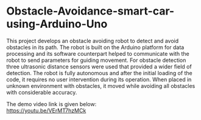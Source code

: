 # Obstacle-Avoidance-smart-car-using-Arduino-Uno
This project develops an obstacle avoiding robot to detect and avoid obstacles in its path. The robot is built on the Arduino platform for data processing and its software counterpart helped to communicate with the robot to send parameters for guiding movement. For obstacle detection three ultrasonic distance sensors were used that provided a wider field of detection. The robot is fully autonomous and after the initial loading of the code, it requires no user intervention during its operation. When placed in unknown environment with obstacles, it moved while avoiding all obstacles with considerable accuracy.

The demo video link is given below:\
https://youtu.be/VErMT7hzMCk
